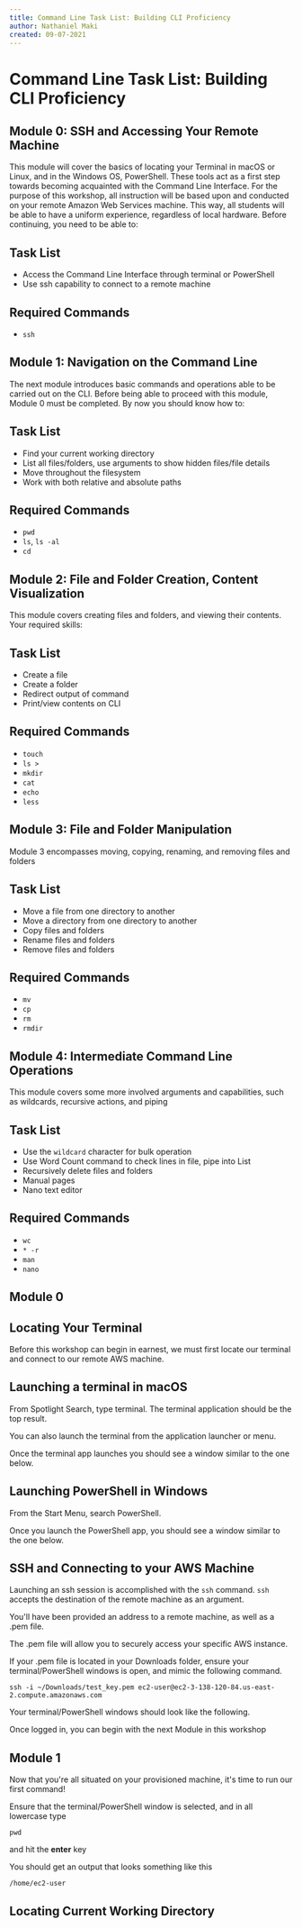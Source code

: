 ```yaml
---
title: Command Line Task List: Building CLI Proficiency
author: Nathaniel Maki
created: 09-07-2021
---
```


# Command Line Task List: Building CLI Proficiency

## Module 0: SSH and Accessing Your Remote Machine

This module will cover the basics of locating your Terminal in macOS or Linux, and in the Windows OS, PowerShell. These tools act as a first step towards becoming acquainted with the Command Line Interface. For the purpose of this workshop, all instruction will be based upon and conducted on your remote Amazon Web Services machine. This way, all students will be able to have a uniform experience, regardless of local hardware. Before continuing, you need to be able to:

## Task List

* Access the Command Line Interface through terminal or PowerShell
* Use ssh capability to connect to a remote machine

## Required Commands

* ```ssh```

## Module 1: Navigation on the Command Line

The next module introduces basic commands and operations able to be carried out on the CLI. Before being able to proceed with this module, Module 0 must be completed. By now you should know how to:

## Task List

* Find your current working directory
* List all files/folders, use arguments to show hidden files/file details
* Move throughout the filesystem
* Work with both relative and absolute paths

## Required Commands

* ```pwd```
* ```ls```, ```ls -al```
* ```cd```

## Module 2: File and Folder Creation, Content Visualization

This module covers creating files and folders, and viewing their contents. Your required skills:

## Task List

* Create a file
* Create a folder
* Redirect output of command
* Print/view contents on CLI

## Required Commands

* ```touch```
* ```ls >```
* ```mkdir```
* ```cat```
* ```echo```
* ```less```

## Module 3: File and Folder Manipulation

Module 3 encompasses moving, copying, renaming, and removing files and folders

## Task List

* Move a file from one directory to another
* Move a directory from one directory to another
* Copy files and folders
* Rename files and folders
* Remove files and folders

## Required Commands

* ```mv```
* ```cp```
* ```rm```
* ```rmdir```

## Module 4: Intermediate Command Line Operations

This module covers some more involved arguments and capabilities, such as wildcards, recursive actions, and piping

## Task List

* Use the ```wildcard``` character for bulk operation
* Use Word Count command to check lines in file, pipe into List
* Recursively delete files and folders
* Manual pages
* Nano text editor

## Required Commands

* ```wc```
* ```* -r```
* ```man```
* ```nano```

## Module 0

## Locating Your Terminal

Before this workshop can begin in earnest, we must first locate our terminal and connect to our remote AWS machine.

## Launching a terminal in macOS

From Spotlight Search, type terminal. The terminal application should be the top result.

You can also launch the terminal from the application launcher or menu.

Once the terminal app launches you should see a window similar to the one below.

## Launching PowerShell in Windows

From the Start Menu, search PowerShell.

Once you launch the PowerShell app, you should see a window similar to the one below.

## SSH and Connecting to your AWS Machine

Launching an ssh session is accomplished with the `ssh` command. `ssh` accepts the destination of the remote machine as an argument.

You'll have been provided an address to a remote machine, as well as a .pem file.

The .pem file will allow you to securely access your specific AWS instance.

If your .pem file is located in your Downloads folder, ensure your terminal/PowerShell windows is open, and mimic the following command.

```
ssh -i ~/Downloads/test_key.pem ec2-user@ec2-3-138-120-84.us-east-2.compute.amazonaws.com
```

Your terminal/PowerShell windows should look like the following.

Once logged in, you can begin with the next Module in this workshop

## Module 1

Now that you're all situated on your provisioned machine, it's time to run our first command!

Ensure that the terminal/PowerShell window is selected, and in all lowercase type

```
pwd
```

and hit the **enter** key

You should get an output that looks something like this

```
/home/ec2-user
```

## Locating Current Working Directory
